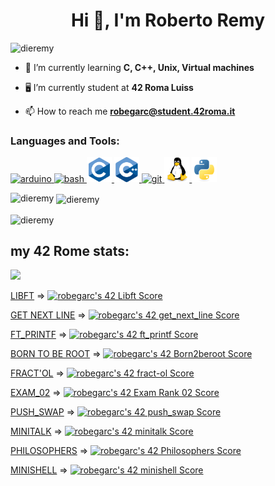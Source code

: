 <h1 align="center">Hi 👋, I'm Roberto Remy</h1>

<p align="left"> <img src="https://komarev.com/ghpvc/?username=dieremy&label=Profile%20views&color=ff00a2&style=plastic" alt="dieremy" /> </p>

- 🔭 I’m currently learning **C, C++, Unix, Virtual machines**

- 🖥 I’m currently student at **42 Roma Luiss**

- 📫 How to reach me **robegarc@student.42roma.it**

<h3 align="left">Languages and Tools:</h3>
<p align="left"> <a href="https://www.arduino.cc/" target="_blank" rel="noreferrer"> <img src="https://cdn.worldvectorlogo.com/logos/arduino-1.svg" alt="arduino" width="40" height="40"/> </a> <a href="https://www.gnu.org/software/bash/" target="_blank" rel="noreferrer"> <img src="https://www.vectorlogo.zone/logos/gnu_bash/gnu_bash-icon.svg" alt="bash" width="40" height="40"/> </a> <a href="https://www.cprogramming.com/" target="_blank" rel="noreferrer"> <img src="https://raw.githubusercontent.com/devicons/devicon/master/icons/c/c-original.svg" alt="c" width="40" height="40"/> </a> <a href="https://www.w3schools.com/cpp/" target="_blank" rel="noreferrer"> <img src="https://raw.githubusercontent.com/devicons/devicon/master/icons/cplusplus/cplusplus-original.svg" alt="cplusplus" width="40" height="40"/> </a> <a href="https://git-scm.com/" target="_blank" rel="noreferrer"> <img src="https://www.vectorlogo.zone/logos/git-scm/git-scm-icon.svg" alt="git" width="40" height="40"/> </a> <a href="https://www.linux.org/" target="_blank" rel="noreferrer"> <img src="https://raw.githubusercontent.com/devicons/devicon/master/icons/linux/linux-original.svg" alt="linux" width="40" height="40"/> </a> <a href="https://www.python.org" target="_blank" rel="noreferrer"> <img src="https://raw.githubusercontent.com/devicons/devicon/master/icons/python/python-original.svg" alt="python" width="40" height="40"/> </a> </p>

<p><img align="left" src="https://github-readme-stats.vercel.app/api/top-langs?username=dieremy&show_icons=true&title_color=f00000&text_color=ffffff&bg_color=000000&hide_border=true&locale=en&layout=compact" alt="dieremy" /></p>

<p>&nbsp;<img align="center" src="https://github-readme-stats.vercel.app/api?username=dieremy&show_icons=true&title_color=f00000&text_color=ffffff&bg_color=000000&hide_border=true&locale=en" alt="dieremy" /></p>

<p><img align="center" src="https://github-readme-streak-stats.herokuapp.com/?user=dieremy&theme=highcontrast" alt="dieremy" /></p>


<h2 align="left">my 42 Rome stats:</h2><a ref = "https://github.com/JaeSeoKim/badge42"><img src="https://badge42.vercel.app/api/v2/cleugyh5u00060gmnpktv5h5n/stats?cursusId=21&coalitionId=124">

<a href="https://github.com/dieremy/Libft_42">LIBFT</a> => <a href="https://github.com/JaeSeoKim/badge42"><img src="https://badge42.vercel.app/api/v2/cleugyh5u00060gmnpktv5h5n/project/2942271" alt="robegarc's 42 Libft Score" /></a>

<a href="https://github.com/dieremy/GetNextLine">GET NEXT LINE</a> => <a href="https://github.com/JaeSeoKim/badge42"><img src="https://badge42.vercel.app/api/v2/cleugyh5u00060gmnpktv5h5n/project/2951517" alt="robegarc's 42 get_next_line Score" /></a>

<a href="https://github.com/dieremy/ft_printf">FT_PRINTF</a> => <a href="https://github.com/JaeSeoKim/badge42"><img src="https://badge42.vercel.app/api/v2/cleugyh5u00060gmnpktv5h5n/project/2956566" alt="robegarc's 42 ft_printf Score" /></a>

<a href="https://github.com/dieremy/B2BR">BORN TO BE ROOT</a> => <a href="https://github.com/JaeSeoKim/badge42"><img src="https://badge42.vercel.app/api/v2/cleugyh5u00060gmnpktv5h5n/project/2966568" alt="robegarc's 42 Born2beroot Score" /></a>

<a href="https://github.com/dieremy/Fract-ol">FRACT'OL</a> => <a href="https://github.com/JaeSeoKim/badge42"><img src="https://badge42.vercel.app/api/v2/cleugyh5u00060gmnpktv5h5n/project/2992794" alt="robegarc's 42 fract-ol Score" /></a>

<a href="https://github.com/dieremy/42_Exam_02">EXAM_02</a> => <a href="https://github.com/JaeSeoKim/badge42"><img src="https://badge42.vercel.app/api/v2/cleugyh5u00060gmnpktv5h5n/project/3014758" alt="robegarc's 42 Exam Rank 02 Score" /></a>

<a href="https://github.com/dieremy/push_swap_quick_sort">PUSH_SWAP</a> => <a href="https://github.com/JaeSeoKim/badge42"><img src="https://badge42.vercel.app/api/v2/cleugyh5u00060gmnpktv5h5n/project/3023781" alt="robegarc's 42 push_swap Score" /></a>

<a href="https://github.com/dieremy/Minitalk">MINITALK</a> => <a href="https://github.com/JaeSeoKim/badge42"><img src="https://badge42.vercel.app/api/v2/cleugyh5u00060gmnpktv5h5n/project/3024781" alt="robegarc's 42 minitalk Score" /></a>

<a href="https://github.com/dieremy/Philosophers">PHILOSOPHERS</a> => <a href="https://github.com/JaeSeoKim/badge42"><img src="https://badge42.vercel.app/api/v2/cleugyh5u00060gmnpktv5h5n/project/3046724" alt="robegarc's 42 Philosophers Score" /></a>

<a href="https://github.com/dieremy/minishell">MINISHELL</a> => <a href="https://github.com/JaeSeoKim/badge42"><img src="https://badge42.vercel.app/api/v2/cleugyh5u00060gmnpktv5h5n/project/3047347" alt="robegarc's 42 minishell Score" /></a>

